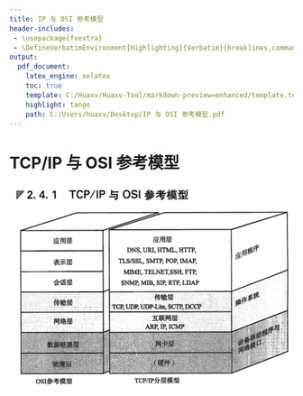 ```yaml
---
title: IP 与 OSI 参考模型
header-includes:
 - \usepackage{fvextra}
 - \DefineVerbatimEnvironment{Highlighting}{Verbatim}{breaklines,commandchars=\\\{\}}
output:
  pdf_document:
    latex_engine: xelatex
    toc: true
    template: C:/Huaxv/Huaxv-Tool/markdown-preview=enhanced/template.tex
    highlight: tango
    path: C:/Users/huaxv/Desktop/IP 与 OSI 参考模型.pdf
---
```


# TCP/IP 与 OSI 参考模型

![Snipaste_2023-12-14_21-12-36](/assets/Snipaste_2023-12-14_21-12-36.png)

